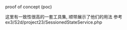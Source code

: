 #
proof of concept (poc)

这里有一致性很高的一套工具集, 顺带展示了他们的用法
参考 ex3/S2d/project23/SessionedStateService.php
